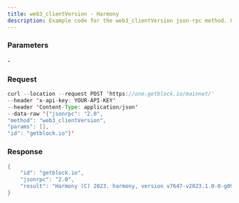 ```yaml
---
title: web3_clientVersion - Harmony
description: Example code for the web3_clientVersion json-rpc method. Сomplete guide on how to use web3_clientVersion json-rpc in GetBlock.io Web3 documentation.
---
```


### Parameters


\-

### Request

``` java
curl --location --request POST 'https://one.getblock.io/mainnet/' 
--header 'x-api-key: YOUR-API-KEY' 
--header 'Content-Type: application/json' 
--data-raw '{"jsonrpc": "2.0",
"method": "web3_clientVersion",
"params": [],
"id": "getblock.io"}'
```

###  Response

``` java
{
    "id": "getblock.io",
    "jsonrpc": "2.0",
    "result": "Harmony (C) 2023. harmony, version v7647-v2023.1.0-0-g09dba416 (runner@ 2023-01-26T10:25:00+0000)"
}
```

